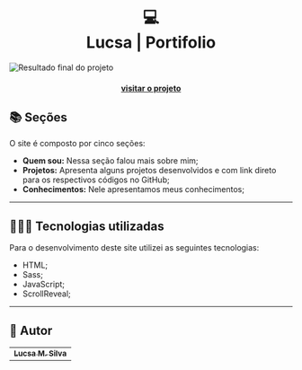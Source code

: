 <h1 align="center">
  💻<br>Lucsa | Portifolio
</h1>

![Resultado final do projeto](assets/image/preview.png)

<h4 align="center"><a href="https://lucsa.netlify.app/">visitar o projeto</a></h4>

## 📚 Seções

O site é composto por cinco seções:

- **Quem sou:** Nessa seção falou mais sobre mim;
- **Projetos:** Apresenta alguns projetos desenvolvidos e com link direto para os respectivos códigos no GitHub;
- **Conhecimentos:** Nele apresentamos meus conhecimentos;

---

## 👨🏾‍💻 Tecnologias utilizadas

Para o desenvolvimento deste site utilizei as seguintes tecnologias:

- HTML;
- Sass;
- JavaScript;
- ScrollReveal;

---

<h2> 🤖 Autor</h2>

<table>
  <tr>
    <td align="center">
      <a href="https://github.com/lucsamsilva">
        <sub>
          <b>Lucsa M. Silva</b>
        </sub>
      </a>
    </td>
  </tr>
</table>
